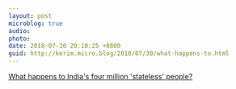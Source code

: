 ```yaml
---
layout: post
microblog: true
audio: 
photo: 
date: 2018-07-30 20:10:25 +0800
guid: http://kerim.micro.blog/2018/07/30/what-happens-to.html
---
```

[What happens to India's four million 'stateless' people?](https://www.bbc.com/news/world-asia-india-45002670)
